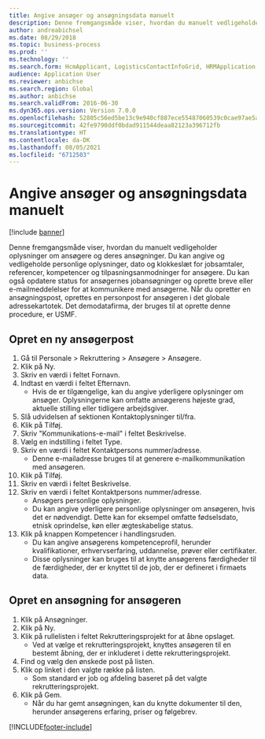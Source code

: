 ```yaml
---
title: Angive ansøger og ansøgningsdata manuelt
description: Denne fremgangsmåde viser, hvordan du manuelt vedligeholder oplysninger om ansøgere og deres ansøgninger.
author: andreabichsel
ms.date: 08/29/2018
ms.topic: business-process
ms.prod: ''
ms.technology: ''
ms.search.form: HcmApplicant, LogisticsContactInfoGrid, HRMApplication,  DirPartyTable
audience: Application User
ms.reviewer: anbichse
ms.search.region: Global
ms.author: anbichse
ms.search.validFrom: 2016-06-30
ms.dyn365.ops.version: Version 7.0.0
ms.openlocfilehash: 52805c56ed5be13c9e940cf887ece55487060539c0cae97ae5a1bcecd491fbcb
ms.sourcegitcommit: 42fe9790ddf0bdad911544deaa82123a396712fb
ms.translationtype: HT
ms.contentlocale: da-DK
ms.lasthandoff: 08/05/2021
ms.locfileid: "6712503"
---
```

# <a name="enter-applicant-and-application-data-manually"></a>Angive ansøger og ansøgningsdata manuelt

[!include [banner](../../includes/banner.md)]

Denne fremgangsmåde viser, hvordan du manuelt vedligeholder oplysninger om ansøgere og deres ansøgninger.   Du kan angive og vedligeholde personlige oplysninger, dato og klokkeslæt for jobsamtaler, referencer, kompetencer og tilpasningsanmodninger for ansøgere. Du kan også opdatere status for ansøgernes jobansøgninger og oprette breve eller e-mailmeddelelser for at kommunikere med ansøgerne. Når du opretter en ansøgningspost, oprettes en personpost for ansøgeren i det globale adressekartotek.       Det demodatafirma, der bruges til at oprette denne procedure, er USMF.


## <a name="create-a-new-applicant-record"></a>Opret en ny ansøgerpost
1. Gå til Personale > Rekruttering > Ansøgere > Ansøgere.
2. Klik på Ny.
3. Skriv en værdi i feltet Fornavn.
4. Indtast en værdi i feltet Efternavn.
    * Hvis de er tilgængelige, kan du angive yderligere oplysninger om ansøger. Oplysningerne kan omfatte ansøgerens højeste grad, aktuelle stilling eller tidligere arbejdsgiver.  
5. Slå udvidelsen af sektionen Kontaktoplysninger til/fra.
6. Klik på Tilføj.
7. Skriv "Kommunikations-e-mail" i feltet Beskrivelse.
8. Vælg en indstilling i feltet Type.
9. Skriv en værdi i feltet Kontaktpersons nummer/adresse.
    * Denne e-mailadresse bruges til at generere e-mailkommunikation med ansøgeren.  
10. Klik på Tilføj.
11. Skriv en værdi i feltet Beskrivelse.
12. Skriv en værdi i feltet Kontaktpersons nummer/adresse.
    * Ansøgers personlige oplysninger.  
    * Du kan angive yderligere personlige oplysninger om ansøgeren, hvis det er nødvendigt. Dette kan for eksempel omfatte fødselsdato, etnisk oprindelse, køn eller ægteskabelige status.  
13. Klik på knappen Kompetencer i handlingsruden.
    * Du kan angive ansøgerens kompetenceprofil, herunder kvalifikationer, erhvervserfaring, uddannelse, prøver eller certifikater.  
    * Disse oplysninger kan bruges til at knytte ansøgerens færdigheder til de færdigheder, der er knyttet til de job, der er defineret i firmaets data.   

## <a name="create-an-application-for-the-applicant"></a>Opret en ansøgning for ansøgeren
1. Klik på Ansøgninger.
2. Klik på Ny.
3. Klik på rullelisten i feltet Rekrutteringsprojekt for at åbne opslaget.
    * Ved at vælge et rekrutteringsprojekt, knyttes ansøgeren til en bestemt åbning, der er inkluderet i dette rekrutteringsprojekt.  
4. Find og vælg den ønskede post på listen.
5. Klik op linket i den valgte række på listen.
    * Som standard er job og afdeling baseret på det valgte rekrutteringsprojekt.  
6. Klik på Gem.
    * Når du har gemt ansøgningen, kan du knytte dokumenter til den, herunder ansøgerens erfaring, priser og følgebrev.  



[!INCLUDE[footer-include](../../../../includes/footer-banner.md)]